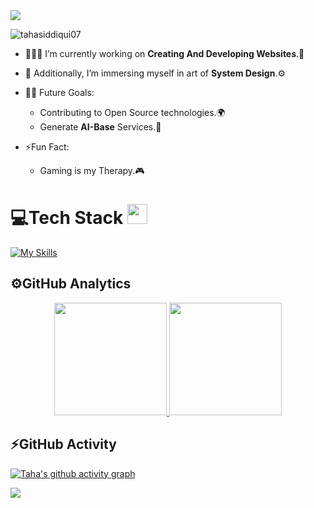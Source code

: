 <img src="https://user-images.githubusercontent.com/74038190/225813708-98b745f2-7d22-48cf-9150-083f1b00d6c9.gif" />

<p align="left"> <img src="https://komarev.com/ghpvc/?username=tahasiddiqui07&label=Profile%20views&color=0e75b6&style=flat" alt="tahasiddiqui07" /> </p>

- 👨🏻‍💻 I’m currently working on **Creating And Developing Websites**.🌌

- 🚀 Additionally, I’m immersing myself in art of **System Design**.⚙️

 - 💪🏼 Future Goals:
    - Contributing to Open Source technologies.🌍
    - Generate **AI-Base** Services.🤖 
    
 - ⚡Fun Fact:
    - Gaming is my Therapy.🎮

<p align="left">
</p>

# 💻Tech Stack <img src = "https://media2.giphy.com/media/QssGEmpkyEOhBCb7e1/giphy.gif?cid=ecf05e47a0n3gi1bfqntqmob8g9aid1oyj2wr3ds3mg700bl&rid=giphy.gif" width = 32px> 

[![My Skills](https://skillicons.dev/icons?i=js,html,bootstrap,css,react,tailwind,vite,nextjs,nodejs,express,mongodb,postman,vscode,discord,git,github,notion,stackoverflow,idea&theme=dark)](https://skillicons.dev)

## ⚙️GitHub Analytics

<p align="center">  
<a href="https://github.com/TahaSiddiqui07">
  <img height="180em" src="https://github-readme-stats-eight-theta.vercel.app/api?username=TahaSiddiqui07&show_icons=true&theme=algolia&include_all_commits=true&count_private=true"/>
  <img height="180em" src="https://github-readme-stats-eight-theta.vercel.app/api/top-langs/?username=TahaSiddiqui07&layout=compact&langs_count=8&theme=algolia"/>
</a>
</p>



## ⚡GitHub Activity
 
  [![Taha's github activity graph](https://github-readme-activity-graph.vercel.app/graph?username=TahaSiddiqui07&bg_color=18122B&color=6096B4&line=3A98B9&point=FCFFE7&area=true&hide_border=false)](https://github.com/ashutosh00710/github-readme-activity-graph)
  
 <img src="https://user-images.githubusercontent.com/73097560/115834477-dbab4500-a447-11eb-908a-139a6edaec5c.gif"></a>

